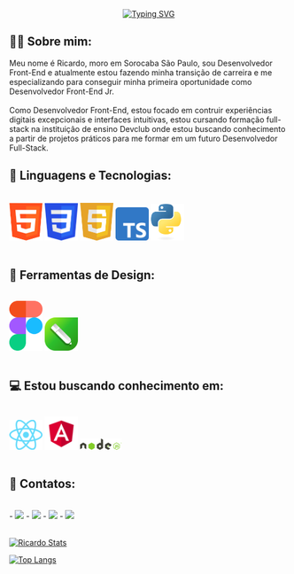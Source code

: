 <div align="center">
  <a href="https://git.io/typing-svg">
    <img src="https://readme-typing-svg.demolab.com?font=Fira+Code&weight=500&size=25&pause=1000&color=993399&center=true&vCenter=true&random=false&width=524&lines=Hello+World,+eu+sou+o+Ricardo!+" alt="Typing SVG">
  </a>
</div>

## 👨‍💻 Sobre mim:
Meu nome é Ricardo, moro em Sorocaba São Paulo, sou Desenvolvedor Front-End e atualmente estou fazendo minha transição de carreira e me especializando para conseguir minha primeira oportunidade como Desenvolvedor Front-End Jr.<br>
<br>
Como Desenvolvedor Front-End, estou focado em contruir experiências digitais excepcionais e interfaces intuitivas, estou cursando formação full-stack na instituição de ensino Devclub onde estou buscando conhecimento a partir de projetos práticos para me formar em um futuro Desenvolvedor Full-Stack.
<br>

## 🤖 Linguagens e Tecnologias:
<br>
<div>
  <img src="./img/logo-html.png" alt="html-logo" width="60px" />
  <img src="./img/logo-css3.png" alt="css-logo" width="60px"/>
  <img src="./img/logo-javascript.png" alt="javascript-logo" width="60px"/>
  <img src="./img/logo-typescript.png" alt="typescript-logo" width="60px"/>
  <img src="./img/logo-python.png" alt="python-logo" width="60px"/>    
</div> 
<br>

## 🎨 Ferramentas de Design:
<br>
  <div>
    <img src="./img/logo-figma.png" alt="figma-logo" width="60px" />
    <img src="./img/logo-coreldraw.png" alt="coreldraw-logo" width="60px" />
  </div>
<br>

## 💻 Estou buscando conhecimento em:
<br>
  <div>
    <img src="./img/logo-react.png" alt="react-logo" width="60px" />
    <img src="./img/logo-angular.png" alt="angular-logo" width="60px" />
    <img src="./img/logo-nodejs.png" alt="nodejs-logo" width="75px" />
  </div>
<br>

## 📱 Contatos:
<br>
  - <a href="mailto:riraphaelusa@gmail.com"><img src="https://img.shields.io/badge/Gmail-D14836?style=for-the-badge&logo=gmail&logoColor=white"/></a>
  - <a href="https://www.facebook.com/ricardo.raphael.75?locale=pt_BR"><img src="https://img.shields.io/badge/Facebook-1877F2?style=for-the-badge&logo=facebook&logoColor=white"/></a>
  - <a href="https://www.instagram.com/ricardoapraphael/"><img src="https://img.shields.io/badge/Instagram-E4405F?style=for-the-badge&logo=instagram&logoColor=white"/></a>
  - <a href="https://www.linkedin.com/in/ricardo-raphael-4771b428b/"><img src="https://img.shields.io/badge/LinkedIn-0077B5?style=for-the-badge&logo=linkedin&logoColor=white"/></a>
<br>
<br> 

  [![Ricardo Stats](https://github-readme-stats.vercel.app/api?username=ricardoraphaeltech)](https://github.com/anuraghazra/github-readme-stats)

  [![Top Langs](https://github-readme-stats.vercel.app/api/top-langs/?username=ricardoraphaeltech)](https://github.com/anuraghazra/github-readme-stats)
